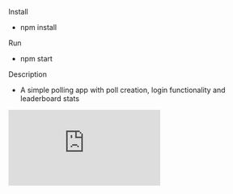 Install

- npm install

Run

- npm start

Description

- A simple polling app with poll creation, login functionality and leaderboard stats 

![alt text](https://github.com/ananwkma/Would-You-Rather-App/blob/master/WouldYouRather.pdf)
